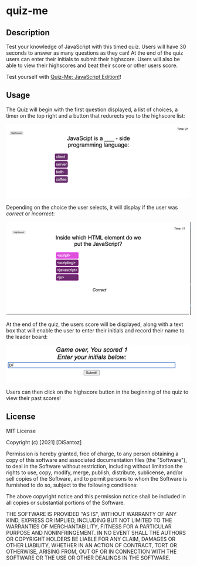 # quiz-me

## Description

Test your knowledge of JavaScript with this timed quiz. Users will have 30 seconds to answer as many questions as they can! At the end of the quiz users can enter their initials to submit their highscore. Users will also be able to view their highscores and beat their score or other users score.

Test yourself with [Quiz-Me: JavaScript Edition!](https://disantoz.github.io/quiz-me/)! 

## Usage

The Quiz will begin with the first question displayed, a list of choices, a timer on the top right and a button that redurects you to the highscore list:

![alt text](./assets/images/start.png "Times ticking, get to clicking")

Depending on the choice the user selects, it will display if the user was _correct_ or *incorrect*:

![alt text](./assets/images/correct.png "Here's a freebie for reading about my quiz!")

At the end of the quiz, the users score will be displayed, along with a text box that will enable the user to enter their initials and record their name to the leader board:

![alt text](./assets/images/initial.png "Enter your initial and earn bragging rights!")

Users can then click on the highscore button in the beginning of the quiz to view their past scores!


## License

MIT License

Copyright (c) [2021] [DiSantoz]

Permission is hereby granted, free of charge, to any person obtaining a copy
of this software and associated documentation files (the "Software"), to deal
in the Software without restriction, including without limitation the rights
to use, copy, modify, merge, publish, distribute, sublicense, and/or sell
copies of the Software, and to permit persons to whom the Software is
furnished to do so, subject to the following conditions:

The above copyright notice and this permission notice shall be included in all
copies or substantial portions of the Software.

THE SOFTWARE IS PROVIDED "AS IS", WITHOUT WARRANTY OF ANY KIND, EXPRESS OR
IMPLIED, INCLUDING BUT NOT LIMITED TO THE WARRANTIES OF MERCHANTABILITY,
FITNESS FOR A PARTICULAR PURPOSE AND NONINFRINGEMENT. IN NO EVENT SHALL THE
AUTHORS OR COPYRIGHT HOLDERS BE LIABLE FOR ANY CLAIM, DAMAGES OR OTHER
LIABILITY, WHETHER IN AN ACTION OF CONTRACT, TORT OR OTHERWISE, ARISING FROM,
OUT OF OR IN CONNECTION WITH THE SOFTWARE OR THE USE OR OTHER DEALINGS IN THE
SOFTWARE.